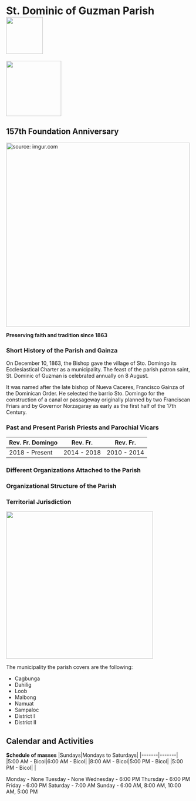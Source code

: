 # St. Dominic of Guzman Parish <img src="https://blogger.googleusercontent.com/img/b/R29vZ2xl/AVvXsEga5fXXrYO9VgzRjAjy6WCIYSgQ8gm_nocFl7y0Il6HjszIN5OkXi6UwcUOSxc70qgPBCTFvXzBthB6PhmzXIGj3p3mqFvlG9YH9dXbDIu5n0OxXU0RRuoaY5wf7S-wlJKpGqXAPrMJGxvQ_RKYI6EGUiiDTdK3StL4Vf4ajgW4HutENY2uNXOPA0haqw/s500/Saint%20Dominic%20of%20Guzman%20Parish%20-%20Gainza,%20Camarines%20Sur%20-%20Logo.jpg" width="100" height="100" /> 
<img src="https://scontent.fwnp1-1.fna.fbcdn.net/v/t1.6435-9/119644348_817377842134658_960805004099968515_n.jpg?_nc_cat=106&ccb=1-7&_nc_sid=be3454&_nc_ohc=Jxk4O4lpYDsAX-2It3l&_nc_ht=scontent.fwnp1-1.fna&oh=00_AfCRKvP6Ga20vBCjUIxbja4n4UHuNkKhgp0iO_OVpad2lA&oe=65CC7846" width="150" height="150" /> 

## 157th Foundation Anniversary

<a href="https://imgur.com/Wel1m65"><img src="https://i.imgur.com/Wel1m65.jpg" title="source: imgur.com" width="500" /></a>

**Preserving faith and tradition since 1863**

### Short History of the Parish and Gainza

On December 10, 1863, the Bishop gave the village of Sto. Domingo its Ecclesiastical Charter as a municipality. The feast of the parish patron saint, St. Dominic of Guzman is celebrated annually on 8 August.

It was named after the late bishop of Nueva Caceres, Francisco Gainza of the Dominican Order. He selected the barrio Sto. Domingo for the construction of a canal or passageway originally planned by two Franciscan Friars and by Governor Norzagaray as early as the first half of the 17th Century.

### Past and Present Parish Priests and Parochial Vicars

|Rev. Fr. Domingo|Rev. Fr.|Rev. Fr.|
|---|---|---|
|2018 - Present|2014 - 2018|2010 - 2014|

### Different Organizations Attached to the Parish

### Organizational Structure of the Parish



### Territorial Jurisdiction 

<img src="https://upload.wikimedia.org/wikipedia/commons/8/83/Ph_locator_camarines_sur_gainza.png" width="400" />

The municipality the parish covers are the following:
- Cagbunga
- Dahilig
- Loob
- Malbong
- Namuat
- Sampaloc
- District I
- District II

## Calendar and Activities

**Schedule of masses**
|Sundays|Mondays to Saturdays|
|-------|-------|
|5:00 AM - Bicol|6:00 AM - Bicol|
|8:00 AM - Bicol|5:00 PM - Bicol|
|5:00 PM - Bicol|       |

Monday - None
Tuesday - None
Wednesday - 6:00 PM
Thursday - 6:00 PM
Friday - 6:00 PM
Saturday - 7:00 AM
Sunday - 6:00 AM, 8:00 AM, 10:00 AM, 5:00 PM
